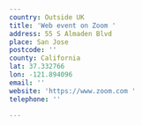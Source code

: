 ```yaml
---
country: Outside UK
title: 'Web event on Zoom '
address: 55 S Almaden Blvd
place: San Jose
postcode: ''
county: California
lat: 37.332766
lon: -121.894096
email: ''
website: 'https://www.zoom.com '
telephone: ''

---
```

